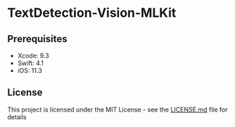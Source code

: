 # TextDetection-Vision-MLKit

## Prerequisites
- Xcode: 9.3
- Swift: 4.1
- iOS: 11.3

## License
This project is licensed under the MIT License - see the [LICENSE.md](LICENSE.md) file for details
